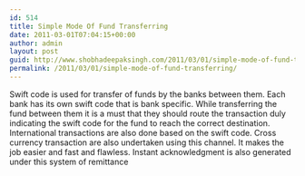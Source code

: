 ```yaml
---
id: 514
title: Simple Mode Of Fund Transferring
date: 2011-03-01T07:04:15+00:00
author: admin
layout: post
guid: http://www.shobhadeepaksingh.com/2011/03/01/simple-mode-of-fund-transferring/
permalink: /2011/03/01/simple-mode-of-fund-transferring/
---
```

Swift code is used for transfer of funds by the banks between them. Each bank has its own swift code that is bank specific. While transferring the fund between them it is a must that they should route the transaction duly indicating the swift code for the fund to reach the correct destination. International transactions are also done based on the swift code. Cross currency transaction are also undertaken using this channel. It makes the job easier and fast and flawless. Instant acknowledgment is also generated under this system of remittance